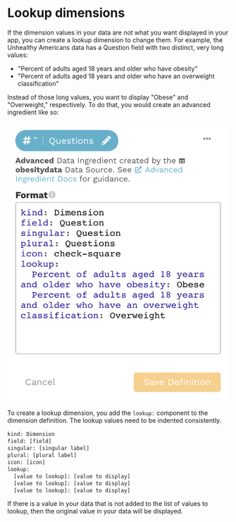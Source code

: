 # Lookup dimensions

If the dimension values in your data are not what you want displayed in your app, you can create a lookup dimension to change them. For example, the Unhealthy Americans data has a Question field with two distinct, very long values: 

* "Percent of adults aged 18 years and older who have obesity" 
* "Percent of adults aged 18 years and older who have an overweight classification" 

Instead of those long values, you want to display "Obese" and "Overweight," respectively.  To do that, you would create an advanced ingredient like so:

![Advanced ingredient: lookup dimension](../../../.gitbook/assets/image%20%2837%29.png)

To create a lookup dimension, you add the `lookup:` component to the dimension definition. The lookup values need to be indented consistently.

```text
kind: Dimension
field: [field]
singular: [singular label]
plural: [plural label]
icon: [icon]
lookup:
  [value to lookup]: [value to display]
  [value to lookup]: [value to display]
  [value to lookup]: [value to display]
```

If there is a value in your data that is not added to the list of values to lookup, then the original value in your data will be displayed. 

